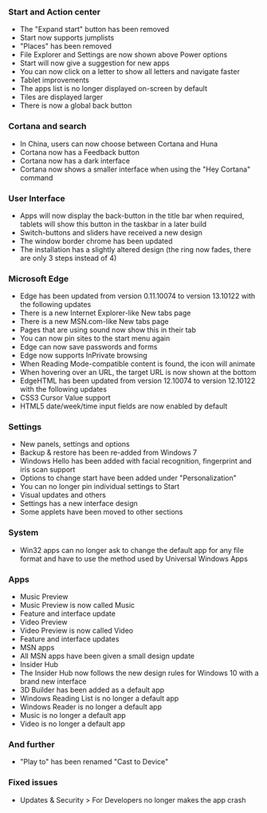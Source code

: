 ### Start and Action center
- The "Expand start" button has been removed
- Start now supports jumplists
- "Places" has been removed
- File Explorer and Settings are now shown above Power options
- Start will now give a suggestion for new apps
- You can now click on a letter to show all letters and navigate faster
- Tablet improvements
 - The apps list is no longer displayed on-screen by default
 - Tiles are displayed larger
 - There is now a global back button

### Cortana and search
- In China, users can now choose between Cortana and Huna
- Cortana now has a Feedback button
- Cortana now has a dark interface
- Cortana now shows a smaller interface when using the "Hey Cortana" command

### User Interface
- Apps will now display the back-button in the title bar when required, tablets will show this button in the taskbar in a later build
- Switch-buttons and sliders have received a new design
- The window border chrome has been updated
- The installation has a slightly altered design (the ring now fades, there are only 3 steps instead of 4)

### Microsoft Edge
- Edge has been updated from version 0.11.10074 to version 13.10122 with the following updates
 - There is a new Internet Explorer-like New tabs page
 - There is a new MSN.com-like New tabs page
 - Pages that are using sound now show this in their tab
 - You can now pin sites to the start menu again
 - Edge can now save passwords and forms
 - Edge now supports InPrivate browsing
 - When Reading Mode-compatible content is found, the icon will animate
 - When hovering over an URL, the target URL is now shown at the bottom
- EdgeHTML has been updated from version 12.10074 to version 12.10122 with the following updates
 - CSS3 Cursor Value support
 - HTML5 date/week/time input fields are now enabled by default

### Settings
- New panels, settings and options
 - Backup & restore has been re-added from Windows 7
 - Windows Hello has been added with facial recognition, fingerprint and iris scan support
 - Options to change start have been added under "Personalization"
 - You can no longer pin individual settings to Start
- Visual updates and others
 - Settings has a new interface design
 - Some applets have been moved to other sections

### System
- Win32 apps can no longer ask to change the default app for any file format and have to use the method used by Universal Windows Apps

### Apps
- Music Preview
 - Music Preview is now called Music
 - Feature and interface update
- Video Preview
 - Video Preview is now called Video
 - Feature and interface updates
- MSN apps
 - All MSN apps have been given a small design update
- Insider Hub
 - The Insider Hub now follows the new design rules for Windows 10 with a brand new interface
- 3D Builder has been added as a default app
- Windows Reading List is no longer a default app
- Windows Reader is no longer a default app
- Music is no longer a default app
- Video is no longer a default app

### And further
- "Play to" has been renamed "Cast to Device"

### Fixed issues
 - Updates & Security > For Developers no longer makes the app crash